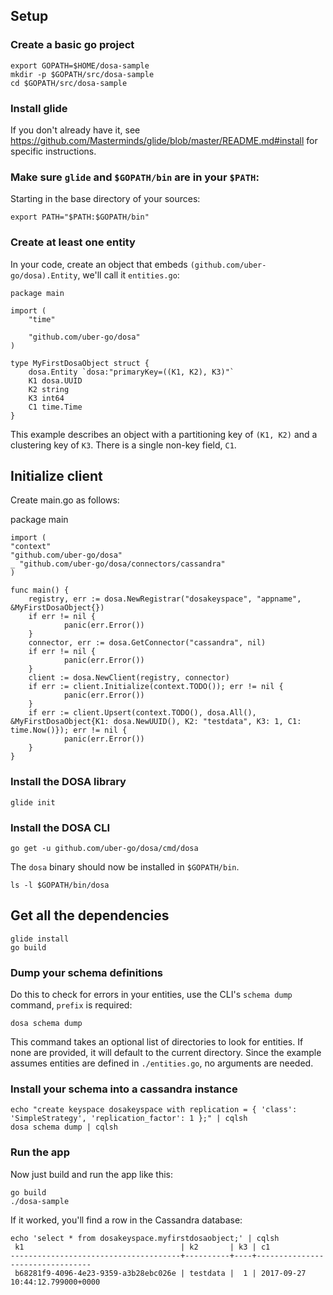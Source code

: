 ## Setup

### Create a basic go project

    export GOPATH=$HOME/dosa-sample
    mkdir -p $GOPATH/src/dosa-sample
    cd $GOPATH/src/dosa-sample

### Install glide

If you don't already have it, see https://github.com/Masterminds/glide/blob/master/README.md#install for specific instructions.

### Make sure `glide` and `$GOPATH/bin` are in your `$PATH`:

Starting in the base directory of your sources:

    export PATH="$PATH:$GOPATH/bin"

### Create at least one entity

In your code, create an object that embeds `(github.com/uber-go/dosa).Entity`, we'll call it `entities.go`:

    package main

    import (
        "time"

        "github.com/uber-go/dosa"
    )

    type MyFirstDosaObject struct {
        dosa.Entity `dosa:"primaryKey=((K1, K2), K3)"`
        K1 dosa.UUID
        K2 string
        K3 int64
        C1 time.Time
    }

This example describes an object with a partitioning key of `(K1, K2)` and
a clustering key of `K3`. There is a single non-key field, `C1`.

## Initialize client

Create main.go as follows:

package main

    import (
	"context"
	"github.com/uber-go/dosa"
	_ "github.com/uber-go/dosa/connectors/cassandra"
    )

    func main() {
        registry, err := dosa.NewRegistrar("dosakeyspace", "appname", &MyFirstDosaObject{})
        if err != nil {
                panic(err.Error())
        }
        connector, err := dosa.GetConnector("cassandra", nil)
        if err != nil {
                panic(err.Error())
        }
        client := dosa.NewClient(registry, connector)
        if err := client.Initialize(context.TODO()); err != nil {
                panic(err.Error())
        }
        if err := client.Upsert(context.TODO(), dosa.All(), &MyFirstDosaObject{K1: dosa.NewUUID(), K2: "testdata", K3: 1, C1: time.Now()}); err != nil {
                panic(err.Error())
        }
    }

### Install the DOSA library

    glide init

### Install the DOSA CLI

    go get -u github.com/uber-go/dosa/cmd/dosa

The `dosa` binary should now be installed in `$GOPATH/bin`.

    ls -l $GOPATH/bin/dosa

## Get all the dependencies

    glide install
    go build

### Dump your schema definitions

Do this to check for errors in your entities, use the CLI's `schema dump` command, `prefix` is required:

    dosa schema dump

This command takes an optional list of directories to look for entities. If none are provided, it will default to the current directory. Since the example assumes entities are defined in `./entities.go`, no arguments are needed.

### Install your schema into a cassandra instance

    echo "create keyspace dosakeyspace with replication = { 'class': 'SimpleStrategy', 'replication_factor': 1 };" | cqlsh
    dosa schema dump | cqlsh

### Run the app

Now just build and run the app like this:

    go build
    ./dosa-sample

If it worked, you'll find a row in the Cassandra database:

    echo 'select * from dosakeyspace.myfirstdosaobject;' | cqlsh
     k1                                   | k2       | k3 | c1
    --------------------------------------+----------+----+---------------------------------
     b68281f9-4096-4e23-9359-a3b28ebc026e | testdata |  1 | 2017-09-27 10:44:12.799000+0000
